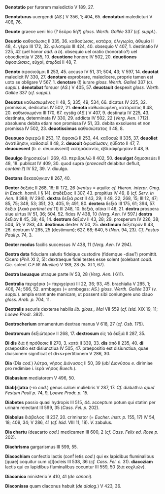 **Denotatio** per furorem maledictio V 189, 27.

**Denotaturus** uuergendi (*AS.*) V 356, 1; 404, 65. **denotaturi**
maledicturi V 406, 76.

**Deuote** graece ueni hic (? δεῦρο δή?) *gloss. Werth. Gallée* 337
(*cf. suppl.*).

**Deuotio** καθοσίωσις II 335, 36. καθοσίωσις, κατάρα, ὀλιγωρία, ἀθυμία
II 48, 4. γέρα III 172, 32. φιλοτιμία III 424, 40. obsequio V 407, 1.
destinatio IV 225, 42 (uel honor *add. a b*). obsequio uel oratio
(honoratio?) uel oboedientia V 285, 10. **deuotione** honore IV 502, 20.
**deuotiones** ἀφοσιώσεις, εὐχαί, ἐπῳδαί II 48, 7.

**Denoto** ἀφοσιοῦμαι II 253, 45. accuso IV 51, 31; 504, 43; V 597, 14.
**deuotat** maledicit IV 330, 27. **denotare** exprobrare, maledicere,
proprie tamen est uoto se obligare V 567, 1. **deno­tare** (!) iurare
*gloss. Werth. Galleé* 337 (c/. *suppl.*). **denotabat** forsuor
(*AS.*) V 405, 57. **deuotauit** despexit *gloss. Werth. Gallée* 337
(*cf. suppl.*).

**Deuotus** καθωσιωμένος II 48, 5; 335, 49; 534, 66. dicatus IV 225, 32.
promissus, dedicatus IV 502, 21. **denota** καθωσιωμένη, κατάρατος II
48, 20. καθωσιωμένα III 170, 67. cystig (*AS.*) V 407, 9. destinata IV
225, 43. destinata, determinata IV 330, 29. addicta IV 502, 22 (*Verg.*
*Aen.* I 712). absoluens debita etiam non promissa IV 51, 33. debita
exsoluens et non promissa IV 502, 23. **deuotissimus** καθοσιώτατος II
48, 8.

**Deuoueo** ἀφιερῶ II 253, 17. ἀφοσιῶ II 253, 44. καθοσιῶ II 335, 37.
**deuoliet** ἀνατίθησιν, καθοσιοῖ II 48, 2. **deuouit** ἀφωσίωσεν,
ηὔξατο II 47, 7. **deuouesent** (*h. e.* deuouissent) κατηράσαντο,
ἐβλασφήμησαν II 48, 9.

**Beuulgo** δημοσιεύω II 269, 43. περιθρυλῶ II 402, 50. **deuulgat**
δημοσιεύει II 48, 18. publicat IV 409, 30. quod supra (*praecedit*
delabitur defluit, *contam.?*) IV 52, 39. *V.* diuulgo.

**Dextans** δεκαούγκιον II 267, 40.

**Dexter** δεξιός II 268, 16; III 172, 26 (*ventus* = aquilo: *cf.
Hieron. interpr. Omg. in Ezech. homil.* I § 14). ἐπιδέξιος II 307, 43.
propitius IV 49, 8 (*cf. Serv. in Aen.* II 388; IV 294). **dextra**
δεξιά *post* II 43, 29; II 48, 22; 268, 15; III 12, 47; 85, 75; 349, 53;
351, 20; 405, 9; 491, 80. **dextera** δεξιά III 175, 61; 394, 57. δεξιά
[λαιά *pertinet ad* 11] III 248, 10. δεξιά, αἴσια II 48, 21.
**dextra** prospera siue uirtus IV 51, 36; 504, 52. fides IV 438, 10
(*Verg. Aen.* IV 597.) **destra** δεξιόν II 45, 39; 46, 14.
**dextrum** δεξιόν II 43, 28; 29. prosperum IV 226, 38; 504, 51; V 283,
43. **dextimus** dexter IV 50, 25. **dextimum** δεξιτερόν II 43, 26.
dextrum V 285, 25 (destimum); 627, 68; 640, 5 (*Non.* 94, 23). *Cf.
Festus Pauli p.* 74, 3.

**Dexter modus** facilis successus IV 438, 11 (*Verg. Aen.* IV 294).

**Dextra data** fiduciam salutis fideique custodire (fidemque -diae?)
promittit. Cicero (*Phil.* XI 2, 5): dextraeque fidei testes esse solent
(solebant *codd. Cic.* solent *C.F.W. Mueller*) V 189, 28 (*Is.* XI 1,
67).

**Dextra laeuaque** utraque parte IV 53, 28 (*Verg. Aen.* I 611).

**Dextralia** περιχέρια (= περιχείρια) III 22, 36; 93, 45. brachialia V
285, 1; 406, 74; 596, 52. armbages (= armbegas: *AS.*) *gloss. Werth.
Gallée* 337 (*v. suppl.*). ampla erant ante manicam, ut possent sibi
coniungere uno clauo *gloss. Arab. p.* 704, 11.

**Dextralis** securis dexterae habilis *lib. gloss., Mai* VII 559 (*cf.
Isid.* XIX 19, 11; *Loewe Prodr.* 382).

**Dextrocherium** ornamentum dextrae manus V 618, 27 (*cf. Osb.* 175).

**Dextrorsum** δεξιώτερον II 268, 17. **dextrosum** εἰς τὰ δεξιά II 287,
35.

**Di dis** διὰ ἡ πρόθεσις II 270, 3. κατά II 339, 33. **dis** ἀπό II
235, 40. **di** praepositio est disiunctiua IV 505, 47. praepositio est
disiunctiua, quae diuisionem significat et di\<s\>pertitionem V 286, 30.

**Dia** (Dīa *cod.*) λύτρα, νῆσος Διόνυσος II 50, 39 (*ubi* Διονύσου
*e.* dirimiae pro redimiae i. ἱερὰ νῆσος *Buech.*).

**Diabasium** mediatorem V 496, 50.

**Diab[r]atra** (-ro *cod.*) genus calcei muliebris V 287, 17. *Cf.*
diabathra *apud Festum Pauli p.* 74, 9, *Loewe Prodr. p.* 15.

**Diabetes** passio quasi hydropis III 515, 44. acceptum potum qui
statim per urinam reiectant III 599, 35 (*Cass. Fel. p.* 202).

**Diabolus** διάβολος III 237, 20. criminator (= *Eucher. instr. p.*
155, 17) IV 54, 18; 409, 34; V 286, 41 (*cf. Isid.* VIII 11, 18). *V.*
zabulus.

**Dia chartu** (deacarto *cod.*) medicamen III 600, 2 (*cf. Cass. Felix
ed. Rose p.* 202).

**Diachrisma** gargarismus III 599, 55.

**Diacochiam** confectio lactis (conf̃ letis *cod.*) qui ex lapidibus
fluminalibus [quae] coquitur cum c[l]ocleis III 538, 36 (*cf.*
*Cass. Fel. c.* 31). **diacoziam** lactis qui ex lapidibus fluminalibus
cocuntur III 559, 50 (διὰ κοχλιῶν).

**Diaconico** ministerio V 410, 41 (*de canoni*).

**Diaconissa** quam diaconus habuit (*de dialog.*) V 423, 36.
